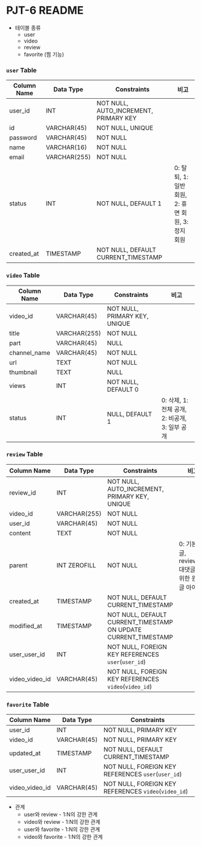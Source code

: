 # PJT-6 README

- 테이블 종류
  - user
  - video
  - review
  - favorite (찜 기능)

### `user` Table

| Column Name | Data Type    | Constraints                           | 비고                                              |
| ----------- | ------------ | ------------------------------------- | ------------------------------------------------- |
| user_id     | INT          | NOT NULL, AUTO_INCREMENT, PRIMARY KEY |                                                   |
| id          | VARCHAR(45)  | NOT NULL, UNIQUE                      |                                                   |
| password    | VARCHAR(45)  | NOT NULL                              |                                                   |
| name        | VARCHAR(16)  | NOT NULL                              |                                                   |
| email       | VARCHAR(255) | NOT NULL                              |                                                   |
| status      | INT          | NOT NULL, DEFAULT 1                   | 0: 탈퇴, 1: 일반 회원, 2: 휴면 회원, 3: 정지 회원 |
| created_at  | TIMESTAMP    | NOT NULL, DEFAULT CURRENT_TIMESTAMP   |                                                   |

### `video` Table

| Column Name  | Data Type    | Constraints                   | 비고                                           |
| ------------ | ------------ | ----------------------------- | ---------------------------------------------- |
| video_id     | VARCHAR(45)  | NOT NULL, PRIMARY KEY, UNIQUE |                                                |
| title        | VARCHAR(255) | NOT NULL                      |                                                |
| part         | VARCHAR(45)  | NULL                          |                                                |
| channel_name | VARCHAR(45)  | NOT NULL                      |                                                |
| url          | TEXT         | NOT NULL                      |                                                |
| thumbnail    | TEXT         | NULL                          |                                                |
| views        | INT          | NOT NULL, DEFAULT 0           |                                                |
| status       | INT          | NULL, DEFAULT 1               | 0: 삭제, 1: 전체 공개, 2: 비공개, 3: 일부 공개 |

### `review` Table

| Column Name    | Data Type    | Constraints                                                     | 비고                                                 |
| -------------- | ------------ | --------------------------------------------------------------- | ---------------------------------------------------- |
| review_id      | INT          | NOT NULL, AUTO_INCREMENT, PRIMARY KEY, UNIQUE                   |                                                      |
| video_id       | VARCHAR(255) | NOT NULL                                                        |                                                      |
| user_id        | VARCHAR(45)  | NOT NULL                                                        |                                                      |
| content        | TEXT         | NOT NULL                                                        |                                                      |
| parent         | INT ZEROFILL | NOT NULL                                                        | 0: 기본 댓글, review_id: 대댓글을 위한 원댓글 아이디 |
| created_at     | TIMESTAMP    | NOT NULL, DEFAULT CURRENT_TIMESTAMP                             |                                                      |
| modified_at    | TIMESTAMP    | NOT NULL, DEFAULT CURRENT_TIMESTAMP ON UPDATE CURRENT_TIMESTAMP |                                                      |
| user_user_id   | INT          | NOT NULL, FOREIGN KEY REFERENCES `user`(`user_id`)              |                                                      |
| video_video_id | VARCHAR(45)  | NOT NULL, FOREIGN KEY REFERENCES `video`(`video_id`)            |                                                      |

### `favorite` Table

| Column Name    | Data Type   | Constraints                                          |
| -------------- | ----------- | ---------------------------------------------------- |
| user_id        | INT         | NOT NULL, PRIMARY KEY                                |
| video_id       | VARCHAR(45) | NOT NULL, PRIMARY KEY                                |
| updated_at     | TIMESTAMP   | NOT NULL, DEFAULT CURRENT_TIMESTAMP                  |
| user_user_id   | INT         | NOT NULL, FOREIGN KEY REFERENCES `user`(`user_id`)   |
| video_video_id | VARCHAR(45) | NOT NULL, FOREIGN KEY REFERENCES `video`(`video_id`) |

- 관계
  - user와 review - 1:N의 강한 관계
  - video와 review - 1:N의 강한 관계
  - user와 favorite - 1:N의 강한 관계
  - video와 favorite - 1:N의 강한 관계
